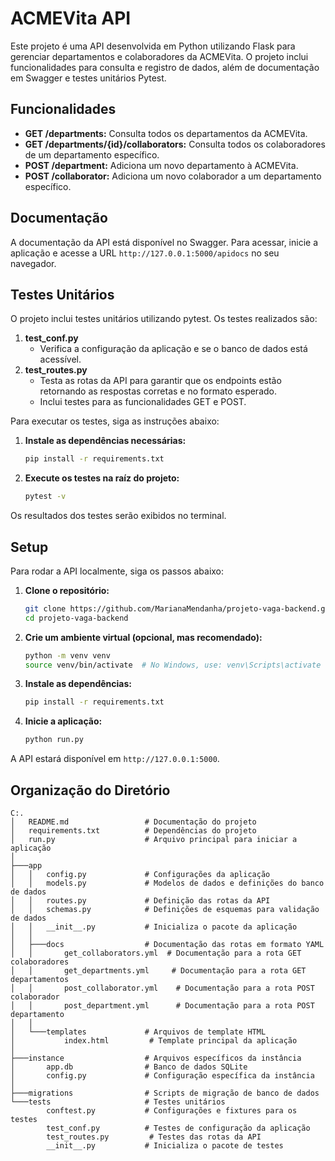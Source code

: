 # ACMEVita API

Este projeto é uma API desenvolvida em Python utilizando Flask para gerenciar departamentos e colaboradores da ACMEVita. O projeto inclui funcionalidades para consulta e registro de dados, além de documentação em Swagger e testes unitários Pytest.

## Funcionalidades

- **GET /departments:** Consulta todos os departamentos da ACMEVita.
- **GET /departments/{id}/collaborators:** Consulta todos os colaboradores de um departamento específico.
- **POST /department:** Adiciona um novo departamento à ACMEVita.
- **POST /collaborator:** Adiciona um novo colaborador a um departamento específico.

## Documentação

A documentação da API está disponível no Swagger. Para acessar, inicie a aplicação e acesse a URL `http://127.0.0.1:5000/apidocs` no seu navegador.

## Testes Unitários

O projeto inclui testes unitários utilizando pytest. Os testes realizados são:

1. **test_conf.py**
   - Verifica a configuração da aplicação e se o banco de dados está acessível.
2. **test_routes.py**
   - Testa as rotas da API para garantir que os endpoints estão retornando as respostas corretas e no formato esperado.
   - Inclui testes para as funcionalidades GET e POST.

Para executar os testes, siga as instruções abaixo:

1. **Instale as dependências necessárias:**

   ```bash
   pip install -r requirements.txt
   ```

2. **Execute os testes na raíz do projeto:**
   ```bash
   pytest -v
   ```

Os resultados dos testes serão exibidos no terminal.

## Setup

Para rodar a API localmente, siga os passos abaixo:

1. **Clone o repositório:**

   ```bash
   git clone https://github.com/MarianaMendanha/projeto-vaga-backend.git
   cd projeto-vaga-backend
   ```

2. **Crie um ambiente virtual (opcional, mas recomendado):**

   ```bash
   python -m venv venv
   source venv/bin/activate  # No Windows, use: venv\Scripts\activate
   ```

3. **Instale as dependências:**

   ```bash
   pip install -r requirements.txt
   ```

4. **Inicie a aplicação:**
   ```bash
   python run.py
   ```

A API estará disponível em `http://127.0.0.1:5000`.

## Organização do Diretório

```
C:.
│   README.md                 # Documentação do projeto
│   requirements.txt          # Dependências do projeto
│   run.py                    # Arquivo principal para iniciar a aplicação
│
├───app
│   │   config.py             # Configurações da aplicação
│   │   models.py             # Modelos de dados e definições do banco de dados
│   │   routes.py             # Definição das rotas da API
│   │   schemas.py            # Definições de esquemas para validação de dados
│   │   __init__.py           # Inicializa o pacote da aplicação
│   │
│   ├───docs                  # Documentação das rotas em formato YAML
│   │       get_collaborators.yml  # Documentação para a rota GET colaboradores
│   │       get_departments.yml     # Documentação para a rota GET departamentos
│   │       post_collaborator.yml    # Documentação para a rota POST colaborador
│   │       post_department.yml      # Documentação para a rota POST departamento
│   │
│   └───templates             # Arquivos de template HTML
│           index.html         # Template principal da aplicação
│
├───instance                  # Arquivos específicos da instância
│       app.db                # Banco de dados SQLite
│       config.py             # Configuração específica da instância
│
├───migrations                # Scripts de migração de banco de dados
└───tests                     # Testes unitários
        conftest.py           # Configurações e fixtures para os testes
        test_conf.py          # Testes de configuração da aplicação
        test_routes.py         # Testes das rotas da API
        __init__.py           # Inicializa o pacote de testes

```
